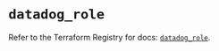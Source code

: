 # `datadog_role`

Refer to the Terraform Registry for docs: [`datadog_role`](https://registry.terraform.io/providers/datadog/datadog/3.44.0/docs/resources/role).
